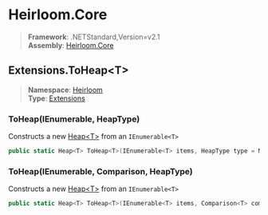 # Heirloom.Core

> **Framework**: .NETStandard,Version=v2.1  
> **Assembly**: [Heirloom.Core][0]  

## Extensions.ToHeap\<T>

> **Namespace**: [Heirloom][0]  
> **Type**: [Extensions][1]  

### ToHeap<T>(IEnumerable<T>, HeapType)

Constructs a new [Heap\<T>][2] from an `IEnumerable<T>`

```cs
public static Heap<T> ToHeap<T>(IEnumerable<T> items, HeapType type = Min)
```

### ToHeap<T>(IEnumerable<T>, Comparison<T>, HeapType)

Constructs a new [Heap\<T>][2] from an `IEnumerable<T>`

```cs
public static Heap<T> ToHeap<T>(IEnumerable<T> items, Comparison<T> comparison, HeapType type = Min)
```

[0]: ../../../Heirloom.Core.md
[1]: ../Extensions.md
[2]: ../Heap[T].md
